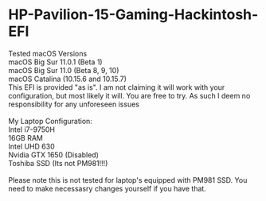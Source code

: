 # HP-Pavilion-15-Gaming-Hackintosh-EFI

Tested macOS Versions
<br>macOS Big Sur 11.0.1 (Beta 1)
<br>macOS Big Sur 11.0 (Beta 8, 9, 10)
<br>macOS Catalina (10.15.6 and 10.15.7)
<br>
This EFI is provided "as is". I am not claiming it will work with your configuration, but most likely it will. You are free to try. As such I deem no responsibility for any unforeseen issues
<br>
<br>My Laptop Configuration:
<br>Intel i7-9750H
<br>16GB RAM
<br>Intel UHD 630
<br>Nvidia GTX 1650 (Disabled)
<br>Toshiba SSD (Its not PM981!!!)
<br>
<br>Please note this is not tested for laptop's equipped with PM981 SSD. You need to make necessasry changes yourself if you have that.
